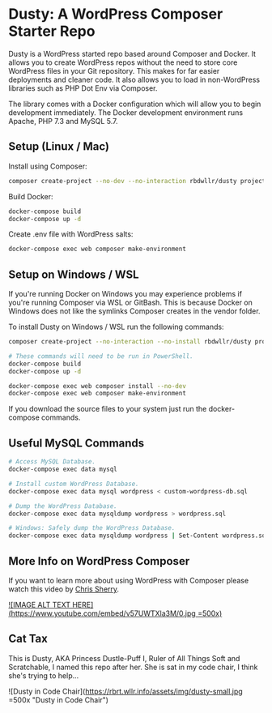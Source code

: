 # Dusty: A WordPress Composer Starter Repo

Dusty is a WordPress started repo based around Composer and Docker. It allows you to create WordPress repos without the need to store core WordPress files in your Git repository. This makes for far easier deployments and cleaner code. It also allows you to load in non-WordPress libraries such as PHP Dot Env via Composer.

The library comes with a Docker configuration which will allow you to begin development immediately. The Docker development environment runs Apache, PHP 7.3 and MySQL 5.7.

## Setup (Linux / Mac)

Install using Composer:

```sh
composer create-project --no-dev --no-interaction rbdwllr/dusty project-name
```

Build Docker:

```sh
docker-compose build
docker-compose up -d
```

Create .env file with WordPress salts:

```sh
docker-compose exec web composer make-environment
```

## Setup on Windows / WSL

If you're running Docker on Windows you may experience problems if you're running Composer via WSL or GitBash. This is because Docker on Windows does not like the symlinks Composer creates in the vendor folder.

To install Dusty on Windows / WSL run the following commands:

```sh
composer create-project --no-interaction --no-install rbdwllr/dusty project-name

# These commands will need to be run in PowerShell.
docker-compose build
docker-compose up -d

docker-compose exec web composer install --no-dev
docker-compose exec web composer make-environment
```

If you download the source files to your system just run the docker-compose commands.  

## Useful MySQL Commands

```sh
# Access MySQL Database.
docker-compose exec data mysql

# Install custom WordPress Database.
docker-compose exec data mysql wordpress < custom-wordpress-db.sql

# Dump the WordPress Database.
docker-compose exec data mysqldump wordpress > wordpress.sql

# Windows: Safely dump the WordPress Database.
docker-compose exec data mysqldump wordpress | Set-Content wordpress.sql
```

## More Info on WordPress Composer

If you want to learn more about using WordPress with Composer please watch this video by [Chris Sherry](https://twitter.com/tweetingsherry).

[![IMAGE ALT TEXT HERE](https://www.youtube.com/embed/v57UWTXla3M/0.jpg =500x)](https://www.youtube.com/embed/v57UWTXla3M)

## Cat Tax

This is Dusty, AKA Princess Dustle-Puff I, Ruler of All Things Soft and Scratchable, I named this repo after her. She is sat in my code chair, I think she's trying to help...

![Dusty in Code Chair](https://rbrt.wllr.info/assets/img/dusty-small.jpg =500x "Dusty in Code Chair")
